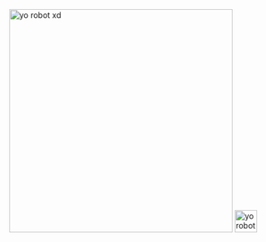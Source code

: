 <img src="https://github.com/martigdf/martigdf/assets/115803827/df6dad06-9602-4b52-9f18-4c8948753844" alt="yo robot xd" style="width: 400px;">
<img src="https://github.com/martigdf/martigdf/assets/115803827/d344a19d-e1df-43ff-9a8a-ef8080ed84ab" alt="yo robot xd" style="width: 40px;">
